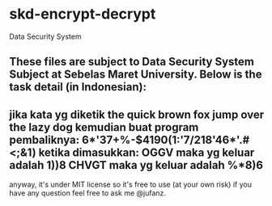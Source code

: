 skd-encrypt-decrypt
===================

Data Security System

These files are subject to Data Security System Subject at Sebelas Maret University.
Below is the task detail (in Indonesian):
----
jika kata yg diketik
	the quick brown fox jump over the lazy dog
kemudian buat program pembaliknya:
	6*'37+%-$4190(1:'7/218'46*'.#<;&1)
ketika dimasukkan:
OGGV maka yg keluar adalah 1))8
CHVGT maka yg keluar adalah %*8)6
---

anyway, it's under MIT license so
it's free to use (at your own risk)
if you have any question feel free
to ask me @jufanz.
